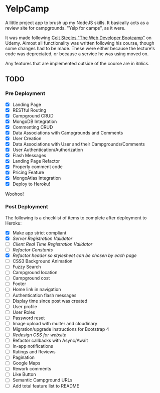# YelpCamp

A little project app to brush up my NodeJS skills. It basically acts as a review site for campgrounds. "Yelp for camps", as it were.

It was made following [Colt Steeles "The Web Developer Bootcamp"](https://www.udemy.com/course/the-web-developer-bootcamp) on Udemy. Almost all functionality was written following his course, though some changes had to be made. These were either because the lecture's code was depreciated, or because a service he was using moved on.

Any features that are implemented outside of the course are in _italics_.
## TODO

### Pre Deployment
- [x] Landing Page
- [x] RESTful Routing
- [x] Campground CRUD
- [x] MongoDB Integration
- [x] Commenting CRUD
- [x] Data Associations with Campgrounds and Comments
- [x] User Creation
- [x] Data Associations with User and their Campgrounds/Comments
- [x] User Authentication/Authorization
- [x] Flash Messages
- [x] Landing Page Refactor
- [x] Properly comment code
- [x] Pricing Feature
- [x] MongoAtlas Integration
- [x] Deploy to Heroku!

Woohoo!

### Post Deployment
The following is a checklist of items to complete after deployment to Heroku:
- [x] Make app strict compliant
- [x] _Server Registration Validator_
- [ ] _Client Real Time Registration Validator_
- [ ] _Refactor Constants_
- [x] _Refactor header so stylesheet can be chosen by each page_
- [ ] CSS3 Background Animation
- [ ] Fuzzy Search
- [ ] Campground location
- [ ] Campground cost 
- [ ] Footer 
- [ ] Home link in navigation 
- [ ] Authentication flash messages 
- [ ] Display time since post was created 
- [ ] User profile
- [ ] User Roles 
- [ ] Password reset 
- [ ] Image upload with multer and cloudinary 
- [ ] Migration/upgrade instructions for Bootstrap 4
- [ ] _Redesign CSS for website_
- [ ] Refactor callbacks with Async/Await
- [ ] In-app notifications
- [ ] Ratings and Reviews
- [ ] Pagination
- [ ] Google Maps
- [ ] Rework comments
- [ ] Like Button
- [ ] Semantic Campground URLs
- [ ] Add total feature list to README

